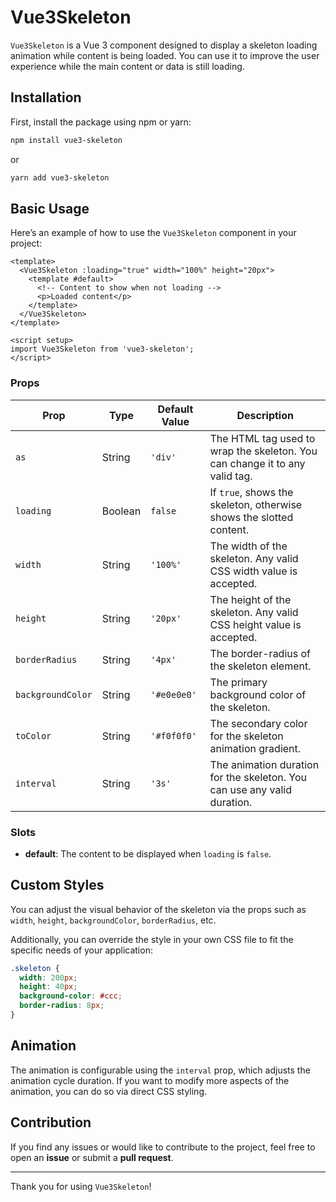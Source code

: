 
# Vue3Skeleton

`Vue3Skeleton` is a Vue 3 component designed to display a skeleton loading animation while content is being loaded. You can use it to improve the user experience while the main content or data is still loading.

## Installation

First, install the package using npm or yarn:

```bash
npm install vue3-skeleton
```

or

```bash
yarn add vue3-skeleton
```

## Basic Usage

Here’s an example of how to use the `Vue3Skeleton` component in your project:

```vue
<template>
  <Vue3Skeleton :loading="true" width="100%" height="20px">
    <template #default>
      <!-- Content to show when not loading -->
      <p>Loaded content</p>
    </template>
  </Vue3Skeleton>
</template>

<script setup>
import Vue3Skeleton from 'vue3-skeleton';
</script>
```

### Props

| Prop              | Type    | Default Value      | Description                                                                 |
|-------------------|---------|-------------------|-----------------------------------------------------------------------------|
| `as`              | String  | `'div'`           | The HTML tag used to wrap the skeleton. You can change it to any valid tag. |
| `loading`         | Boolean | `false`           | If `true`, shows the skeleton, otherwise shows the slotted content.         |
| `width`           | String  | `'100%'`          | The width of the skeleton. Any valid CSS width value is accepted.           |
| `height`          | String  | `'20px'`          | The height of the skeleton. Any valid CSS height value is accepted.         |
| `borderRadius`    | String  | `'4px'`           | The border-radius of the skeleton element.                                  |
| `backgroundColor` | String  | `'#e0e0e0'`       | The primary background color of the skeleton.                               |
| `toColor`         | String  | `'#f0f0f0'`       | The secondary color for the skeleton animation gradient.                    |
| `interval`        | String  | `'3s'`            | The animation duration for the skeleton. You can use any valid duration.    |

### Slots

- **default**: The content to be displayed when `loading` is `false`.

## Custom Styles

You can adjust the visual behavior of the skeleton via the props such as `width`, `height`, `backgroundColor`, `borderRadius`, etc.

Additionally, you can override the style in your own CSS file to fit the specific needs of your application:

```css
.skeleton {
  width: 200px;
  height: 40px;
  background-color: #ccc;
  border-radius: 8px;
}
```

## Animation

The animation is configurable using the `interval` prop, which adjusts the animation cycle duration. If you want to modify more aspects of the animation, you can do so via direct CSS styling.

## Contribution

If you find any issues or would like to contribute to the project, feel free to open an **issue** or submit a **pull request**.

---

Thank you for using `Vue3Skeleton`!
